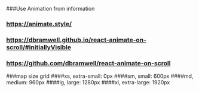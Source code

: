 ###Use Animation from information
###  https://animate.style/
### https://dbramwell.github.io/react-animate-on-scroll/#initiallyVisible
### https://github.com/dbramwell/react-animate-on-scroll

###map size grid
####xs, extra-small: 0px
####sm, small: 600px
####md, medium: 960px
####lg, large: 1280px
####xl, extra-large: 1920px
